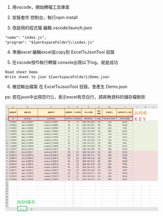 1. 用vscode，開始轉檔工具專案

2. 安裝套件
控制台，執行npm install

3. 改啟用的程式檔
編輯.vscode/launch.json
```
"name": "index.js",
"program": "${workspaceFolder}\\index.js"
```

4. 準備excel
編輯excel並copy到 ExcelToJsonTool 目錄

5. 在vscode按f5執行轉檔
console出現以下log，就是成功
```
Read sheet Demo
Write sheet to json ${workspaceFolder}/Demo.json
```

6. 確認輸出檔案
在 ExcelToJsonTool 目錄，會產生 Demo.json

ps:
若在json中出現空行{}，表示excel有空白行，請將無資料的儲存檔刪除

![image](https://github.com/orenccl/ExcelToJson/blob/main/README.PNG)
